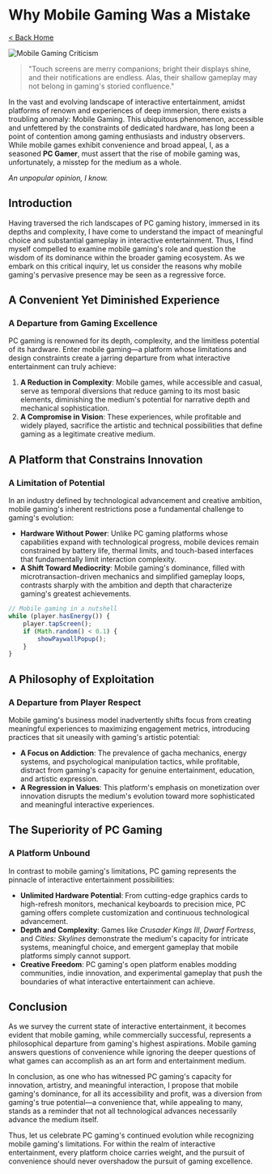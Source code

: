 # Why Mobile Gaming Was a Mistake

[< Back Home](/)

![Mobile Gaming Criticism](/images/tom.png)

> "Touch screens are merry companions; bright their displays shine, and their notifications are endless. Alas, their shallow gameplay may not belong in gaming's storied confluence."

In the vast and evolving landscape of interactive entertainment, amidst platforms of renown and experiences of deep immersion, there exists a troubling anomaly: Mobile Gaming. This ubiquitous phenomenon, accessible and unfettered by the constraints of dedicated hardware, has long been a point of contention among gaming enthusiasts and industry observers. While mobile games exhibit convenience and broad appeal, I, as a seasoned **PC Gamer**, must assert that the rise of mobile gaming was, unfortunately, a misstep for the medium as a whole.

_An unpopular opinion, I know._

## Introduction

Having traversed the rich landscapes of PC gaming history, immersed in its depths and complexity, I have come to understand the impact of meaningful choice and substantial gameplay in interactive entertainment. Thus, I find myself compelled to examine mobile gaming's role and question the wisdom of its dominance within the broader gaming ecosystem. As we embark on this critical inquiry, let us consider the reasons why mobile gaming's pervasive presence may be seen as a regressive force.

## A Convenient Yet Diminished Experience

### A Departure from Gaming Excellence

PC gaming is renowned for its depth, complexity, and the limitless potential of its hardware. Enter mobile gaming—a platform whose limitations and design constraints create a jarring departure from what interactive entertainment can truly achieve:

1. **A Reduction in Complexity**: Mobile games, while accessible and casual, serve as temporal diversions that reduce gaming to its most basic elements, diminishing the medium's potential for narrative depth and mechanical sophistication.
2. **A Compromise in Vision**: These experiences, while profitable and widely played, sacrifice the artistic and technical possibilities that define gaming as a legitimate creative medium.

## A Platform that Constrains Innovation

### A Limitation of Potential

In an industry defined by technological advancement and creative ambition, mobile gaming's inherent restrictions pose a fundamental challenge to gaming's evolution:

- **Hardware Without Power**: Unlike PC gaming platforms whose capabilities expand with technological progress, mobile devices remain constrained by battery life, thermal limits, and touch-based interfaces that fundamentally limit interaction complexity.
- **A Shift Toward Mediocrity**: Mobile gaming's dominance, filled with microtransaction-driven mechanics and simplified gameplay loops, contrasts sharply with the ambition and depth that characterize gaming's greatest achievements.

```javascript
// Mobile gaming in a nutshell
while (player.hasEnergy()) {
    player.tapScreen();
    if (Math.random() < 0.1) {
        showPaywallPopup();
    }
}
```

## A Philosophy of **Exploitation**

### A Departure from Player Respect

Mobile gaming's business model inadvertently shifts focus from creating meaningful experiences to maximizing engagement metrics, introducing practices that sit uneasily with gaming's artistic potential:

- **A Focus on Addiction**: The prevalence of gacha mechanics, energy systems, and psychological manipulation tactics, while profitable, distract from gaming's capacity for genuine entertainment, education, and artistic expression.
- **A Regression in Values**: This platform's emphasis on monetization over innovation disrupts the medium's evolution toward more sophisticated and meaningful interactive experiences.

## The Superiority of PC Gaming

### A Platform Unbound

In contrast to mobile gaming's limitations, PC gaming represents the pinnacle of interactive entertainment possibilities:

- **Unlimited Hardware Potential**: From cutting-edge graphics cards to high-refresh monitors, mechanical keyboards to precision mice, PC gaming offers complete customization and continuous technological advancement.
- **Depth and Complexity**: Games like *Crusader Kings III*, *Dwarf Fortress*, and *Cities: Skylines* demonstrate the medium's capacity for intricate systems, meaningful choice, and emergent gameplay that mobile platforms simply cannot support.
- **Creative Freedom**: PC gaming's open platform enables modding communities, indie innovation, and experimental gameplay that push the boundaries of what interactive entertainment can achieve.

## Conclusion

As we survey the current state of interactive entertainment, it becomes evident that mobile gaming, while commercially successful, represents a philosophical departure from gaming's highest aspirations. Mobile gaming answers questions of convenience while ignoring the deeper questions of what games can accomplish as an art form and entertainment medium.

In conclusion, as one who has witnessed PC gaming's capacity for innovation, artistry, and meaningful interaction, I propose that mobile gaming's dominance, for all its accessibility and profit, was a diversion from gaming's true potential—a convenience that, while appealing to many, stands as a reminder that not all technological advances necessarily advance the medium itself.

Thus, let us celebrate PC gaming's continued evolution while recognizing mobile gaming's limitations. For within the realm of interactive entertainment, every platform choice carries weight, and the pursuit of convenience should never overshadow the pursuit of gaming excellence.